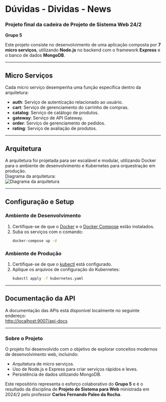 # Dúvidas - Dividas - News

### Projeto final da cadeira de Projeto de Sistema Web 24/2
**Grupo 5**

Este projeto consiste no desenvolvimento de uma aplicação composta por **7 micro serviços**, utilizando **Node.js** no backend com o framework **Express** e o banco de dados **MongoDB**.

---

## Micro Serviços

Cada micro serviço desempenha uma função específica dentro da arquitetura:
- **auth**: Serviço de autenticação relacionado ao usuário.
- **cart**: Serviço de gerenciamento do carrinho de compras.
- **catalog**: Serviço de catálogo de produtos.
- **gateway**: Serviço de API Gateway.
- **order**: Serviço de gerenciamento de pedidos.
- **rating**: Serviço de avaliação de produtos.

---

## Arquitetura

A arquitetura foi projetada para ser escalável e modular, utilizando Docker para o ambiente de desenvolvimento e Kubernetes para orquestração em produção.  
Diagrama da arquitetura:  
![Diagrama da arquitetura](https://i.ibb.co/XpvLGZK/diagram-drawio.png)

---

## Configuração e Setup

### Ambiente de Desenvolvimento
1. Certifique-se de que o [Docker](https://www.docker.com/) e o [Docker Compose](https://docs.docker.com/compose/) estão instalados.
2. Suba os serviços com o comando:
   ```bash
   docker-compose up -d
   ```  

### Ambiente de Produção
1. Certifique-se de que o [kubectl](https://kubernetes.io/docs/tasks/tools/) está configurado.
2. Aplique os arquivos de configuração do Kubernetes:
   ```bash
   kubectl apply -f kubernetes.yaml
   ```

---

## Documentação da API

A documentação das APIs está disponível localmente no seguinte endereço:  
[http://localhost:9007/api-docs](http://localhost:9007/api-docs)

---

### Sobre o Projeto

O projeto foi desenvolvido com o objetivo de explorar conceitos modernos de desenvolvimento web, incluindo:
- Arquitetura de micro serviços.
- Uso de Node.js e Express para criar serviços rápidos e leves.
- Persistência de dados utilizando MongoDB.

Este repositório representa o esforço colaborativo do **Grupo 5** e é o resultado da disciplina de **Projeto de Sistema para Web** ministrada em 2024/2 pelo professor **Carlos Fernando Paleo da Rocha**.  
